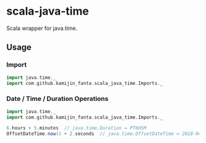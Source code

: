 # scala-java-time

Scala wrapper for java.time.

## Usage

### Import

```scala
import java.time._
import com.github.kamijin_fanta.scala_java_time.Imports._
```

### Date / Time / Duration Operations

```scala
import java.time._
import com.github.kamijin_fanta.scala_java_time.Imports._

6.hours + 5.minutes  // java.time.Duration = PT6H5M
OffsetDateTime.now() + 2.seconds  // java.time.OffsetDateTime = 2018-04-03T22:22:12.289148300+09:00
```
